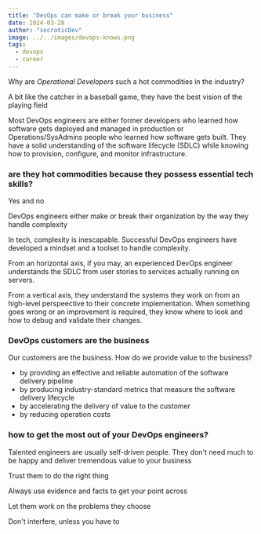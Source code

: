 ```yaml
---
title: "DevOps can make or break your business"
date: 2024-03-28
author: "socraticDev"
image: ../../images/devops-knows.png
tags:
  - devops
  - career
---
```


Why are _Operational Developers_ such a hot commodities in the
industry?

A bit like the catcher in a baseball game, they have the best vision of
the playing field

Most DevOps engineers are either former developers who
learned how software gets deployed and managed in production or
Operations/SysAdmins people who learned how software gets built. They have a solid
understanding of the software lifecycle (SDLC) while knowing how to provision,
configure, and monitor infrastructure.

### are they hot commodities because they possess essential tech skills?

Yes and no

DevOps engineers either make or break their organization by the way they handle
complexity

In tech, complexity is inescapable. Successful DevOps engineers have developed
a mindset and a toolset to handle complexity.

From an horizontal axis, if you
may, an experienced DevOps engineer understands the SDLC from user stories to
services actually running on servers.

From a vertical axis, they understand the
systems they work on from an high-level perspeective to their concrete
implementation. When something goes wrong or an improvement is required, they
know where to look and how to debug and validate their changes.

### DevOps customers are the business

Our customers are the business. How do we provide value to the business?

- by providing an effective and reliable automation of the software delivery pipeline
- by producing industry-standard metrics that measure the software delivery lifecycle
- by accelerating the delivery of value to the customer
- by reducing operation costs

### how to get the most out of your DevOps engineers?

Talented engineers are usually self-driven people. They don't need much to be
happy and deliver tremendous value to your business

Trust them to do the right thing

Always use evidence and facts to get your point across

Let them work on the problems they choose

Don't interfere, unless you have to
